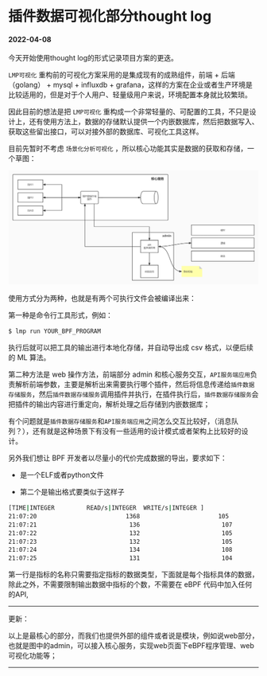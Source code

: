 # 插件数据可视化部分thought log

#### 2022-04-08

今天开始使用thought log的形式记录项目方案的更迭。

`LMP可视化` 重构前的可视化方案采用的是集成现有的成熟组件，前端 + 后端（golang） + mysql + influxdb + grafana，这样的方案在企业或者生产环境是比较适用的，但是对于个人用户、轻量级用户来说，环境配置本身就比较繁琐。

因此目前的想法是把 `LMP可视化` 重构成一个非常轻量的、可配置的工具，不只是设计上，还有使用方法上，数据的存储默认提供一个内嵌数据库，然后把数据写入、获取这些留出接口，可以对接外部的数据库、可视化工具这样。

目前先暂时不考虑 `场景化分析可视化` ，所以核心功能其实是数据的获取和存储，一个草图：

![](../eBPF_Documentation/static/imgs/LMP-ske.jpg)

使用方式分为两种，也就是有两个可执行文件会被编译出来：

第一种是命令行工具形式，例如：

```bash
$ lmp run YOUR_BPF_PROGRAM
```

执行后就可以把工具的输出进行本地化存储，并自动导出成 csv 格式，以便后续的 ML 算法。

第二种方法是 web 操作方法，前端部分 admin 和核心服务交互，`API服务端应用`负责解析前端参数，主要是解析出来需要执行哪个插件，然后将信息传递给`插件数据存储服务`，然后`插件数据存储服务`调用插件并执行，在插件执行后，`插件数据存储服务`会把插件的输出内容进行重定向，解析处理之后存储到内嵌数据库；

有个问题就是`插件数据存储服务`和`API服务端应用`之间怎么交互比较好，（消息队列？），还有就是这种场景下有没有一些适用的设计模式或者架构上比较好的设计。

另外我们想让 BPF 开发者以尽量小的代价完成数据的导出，要求如下：

- 是一个ELF或者python文件

- 第二个是输出格式要类似于这样子

```bash
[TIME|INTEGER         READ/s|INTEGER  WRITE/s|INTEGER ]
21:07:20                         1368                      105        
21:07:21                          136                       107       
21:07:22                          132                       105        
21:07:23                          132                       105        
21:07:24                          134                       108       
21:07:25                          131                       104      
```

第一行是指标的名称只需要指定指标的数据类型，下面就是每个指标具体的数据，除此之外，不需要限制输出数据中指标的个数，不需要在 eBPF 代码中加入任何的API,

--- 

更新：

以上是最核心的部分，而我们也提供外部的组件或者说是模块，例如说web部分，也就是图中的admin，可以接入核心服务，实现web页面下eBPF程序管理、web可视化功能等；

---


